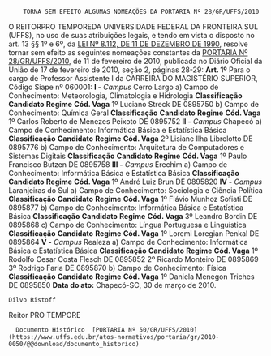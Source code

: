         TORNA SEM EFEITO ALGUMAS NOMEAÇÕES DA PORTARIA Nº 28/GR/UFFS/2010  

 O REITORPRO TEMPOREDA UNIVERSIDADE FEDERAL DA FRONTEIRA SUL (UFFS), no uso de suas atribuições legais, e tendo em vista o disposto no art. 13 §§ 1º e 6º, da [LEI Nº 8.112, DE 11 DE DEZEMBRO DE 1990](http://www.planalto.gov.br/ccivil_03/LEIS/L8112cons.htm), resolve tornar sem efeito as seguintes nomeações constantes da [PORTARIA Nº 28/GR/UFFS/2010](https://www.uffs.edu.br/atos-normativos/portaria/gr/2010-0028), de 11 de fevereiro de 2010, publicada no Diário Oficial da União de 17 de fevereiro de 2010, seção 2, páginas 28-29:   **Art. 1º**  Para o cargo de Professor Assistente I da CARREIRA DO MAGISTÉRIO SUPERIOR, Código Siape nº 060001: **I -**  *Campus*  Cerro Largo a) Campo de Conhecimento: Meteorologia, Climatologia e Hidrologia     **Classificação**   **Candidato**   **Regime**   **Cód. Vaga**     1º   Luciano Streck   DE   0895750       b) Campo de Conhecimento: Química Geral     **Classificação**   **Candidato**   **Regime**   **Cód. Vaga**     1º   Carlos Roberto de Menezes Peixoto   DE   0895752       **II -**  *Campus*  Chapecó a) Campo de Conhecimento: Informática Básica e Estatística Básica     **Classificação**   **Candidato**   **Regime**   **Cód. Vaga**     2º   Lisiane Ilha Librelotto   DE   0895776       b) Campo de Conhecimento: Arquitetura de Computadores e Sistemas Digitais     **Classificação**   **Candidato**   **Regime**   **Cód. Vaga**     1º   Paulo Francisco Butzen   DE   0895758       **III -**  *Campus*  Erechim a) Campo de Conhecimento: Informática Básica e Estatística Básica     **Classificação**   **Candidato**   **Regime**   **Cód. Vaga**     1º   André Luiz Brun   DE   0895820       **IV -**  *Campus*  Laranjeiras do Sul a) Campo de Conhecimento: Sociologia e Ciência Política     **Classificação**   **Candidato**   **Regime**   **Cód. Vaga**     1º   Flávio Munhoz Sofiati   DE   0895877       b) Campo de Conhecimento: Informática Básica e Estatística Básica     **Classificação**   **Candidato**   **Regime**   **Cód. Vaga**     3º   Leandro Bordin   DE   0895868       c) Campo de Conhecimento: Língua Portuguesa e Linguística     **Classificação**   **Candidato**   **Regime**   **Cód. Vaga**     1º   Loremi Loregian Penkal   DE   0895864       **V -**  *Campus*  Realeza a) Campo de Conhecimento: Informática Básica e Estatística Básica     **Classificação**   **Candidato**   **Regime**   **Cód. Vaga**     1º   Rodolfo Cesar Costa Flesch   DE   0895852     2º   Ricardo Monteiro   DE   0895869     3º   Rodrigo Faria   DE   0895870       b) Campo de Conhecimento: Física     **Classificação**   **Candidato**   **Regime**   **Cód. Vaga**     1º   Daniela Menegon Triches   DE   0895850            **Data do ato:** Chapecó-SC, 30 de março de 2010.   
 

    Dilvo Ristoff   
 Reitor PRO TEMPORE 

      Documento Histórico  [PORTARIA Nº 50/GR/UFFS/2010](https://www.uffs.edu.br/atos-normativos/portaria/gr/2010-0050/@@download/documento_historico)     
      